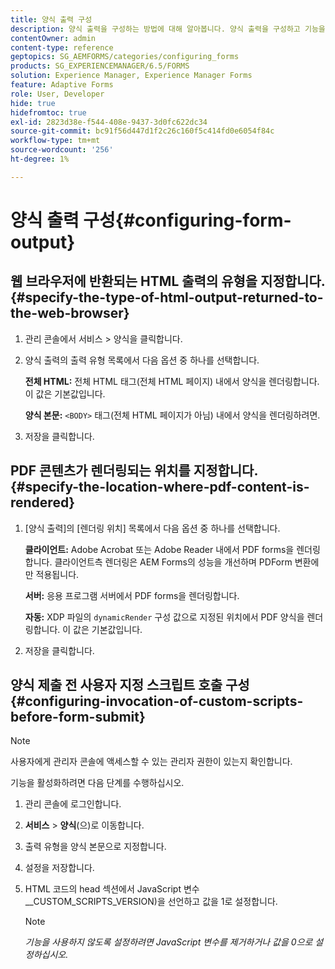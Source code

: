 ```yaml
---
title: 양식 출력 구성
description: 양식 출력을 구성하는 방법에 대해 알아봅니다. 양식 출력을 구성하고 기능을 활성화하려면 양식을 제출하기 전에 사용자 지정 스크립트를 사용하십시오.
contentOwner: admin
content-type: reference
geptopics: SG_AEMFORMS/categories/configuring_forms
products: SG_EXPERIENCEMANAGER/6.5/FORMS
solution: Experience Manager, Experience Manager Forms
feature: Adaptive Forms
role: User, Developer
hide: true
hidefromtoc: true
exl-id: 2823d38e-f544-408e-9437-3d0fc622dc34
source-git-commit: bc91f56d447d1f2c26c160f5c414fd0e6054f84c
workflow-type: tm+mt
source-wordcount: '256'
ht-degree: 1%

---
```


# 양식 출력 구성{#configuring-form-output}

## 웹 브라우저에 반환되는 HTML 출력의 유형을 지정합니다. {#specify-the-type-of-html-output-returned-to-the-web-browser}

1. 관리 콘솔에서 서비스 > 양식을 클릭합니다.
1. 양식 출력의 출력 유형 목록에서 다음 옵션 중 하나를 선택합니다.

   **전체 HTML:** 전체 HTML 태그(전체 HTML 페이지) 내에서 양식을 렌더링합니다. 이 값은 기본값입니다.

   **양식 본문:** `<BODY>` 태그(전체 HTML 페이지가 아님) 내에서 양식을 렌더링하려면.

1. 저장을 클릭합니다.

## PDF 콘텐츠가 렌더링되는 위치를 지정합니다. {#specify-the-location-where-pdf-content-is-rendered}

1. [양식 출력]의 [렌더링 위치] 목록에서 다음 옵션 중 하나를 선택합니다.

   **클라이언트:** Adobe Acrobat 또는 Adobe Reader 내에서 PDF forms을 렌더링합니다. 클라이언트측 렌더링은 AEM Forms의 성능을 개선하며 PDForm 변환에만 적용됩니다.

   **서버:** 응용 프로그램 서버에서 PDF forms을 렌더링합니다.

   **자동:** XDP 파일의 `dynamicRender` 구성 값으로 지정된 위치에서 PDF 양식을 렌더링합니다. 이 값은 기본값입니다.

1. 저장을 클릭합니다.

## 양식 제출 전 사용자 지정 스크립트 호출 구성 {#configuring-invocation-of-custom-scripts-before-form-submit}

>[!NOTE]
> 
> 사용자에게 관리자 콘솔에 액세스할 수 있는 관리자 권한이 있는지 확인합니다.

기능을 활성화하려면 다음 단계를 수행하십시오.

1. 관리 콘솔에 로그인합니다.
1. **서비스** > **양식**(으)로 이동합니다.
1. 출력 유형을 양식 본문으로 지정합니다.
1. 설정을 저장합니다.
1. HTML 코드의 head 섹션에서 JavaScript 변수 __CUSTOM_SCRIPTS_VERSION)을 선언하고 값을 1로 설정합니다.

   >[!NOTE]
   >
   >*기능을 사용하지 않도록 설정하려면 JavaScript 변수를 제거하거나 값을 0으로 설정하십시오.*
